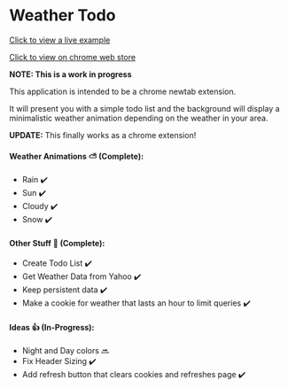 # Weather Todo

[Click to view a live example](https://sleachga.github.io/WeatherTodo/)

[Click to view on chrome web store](https://chrome.google.com/webstore/detail/weathertodo/ioeknhkeddalakhcenifpfocmnjpcjei)

**NOTE: This is a work in progress**

This application is intended to be a chrome newtab extension.

It will present you with a simple todo list and the background will display a minimalistic weather animation depending on the weather in your area.

**UPDATE:** This finally works as a chrome extension!

#### Weather Animations :partly_sunny: (Complete):

- Rain :heavy_check_mark:
- Sun :heavy_check_mark:
- Cloudy :heavy_check_mark:
- Snow :heavy_check_mark:

#### Other Stuff :tada: (Complete):

- Create Todo List :heavy_check_mark:
- Get Weather Data from Yahoo :heavy_check_mark:
- Keep persistent data :heavy_check_mark:
- Make a cookie for weather that lasts an hour to limit queries :heavy_check_mark:

#### Ideas :thumbsup: (In-Progress):

- Night and Day colors :soon:
- Fix Header Sizing :heavy_check_mark:
- Add refresh button that clears cookies and refreshes page :heavy_check_mark:
